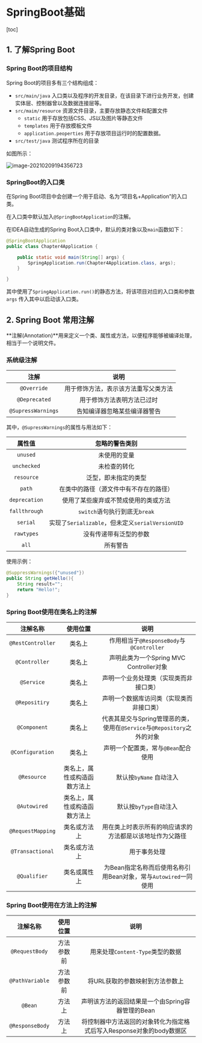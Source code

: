# SpringBoot基础

[toc]

## 1.  了解Spring Boot

### Spring Boot的项目结构

Spring Boot的项目多有三个结构组成：

- `src/main/java` 入口类以及程序的开发目录，在该目录下进行业务开发，创建实体层、控制器曾以及数据连接层等。
- `src/maim/resource` 资源文件目录，主要存放静态文件和配置文件
  - `static`  用于存放包括CSS、JS以及图片等静态文件
  - `templates` 用于存放模板文件
  - `application.peoperties` 用于存放项目运行时的配置数据。
- `src/test/java` 测试程序所在的目录

如图所示：

![image-20210209194356723](https://gitee.com/TomGoh/img/raw/master/img/20210209194359.png)

### SpringBoot的入口类

在Spring Boot项目中会创建一个用于启动、名为“项目名+Application”的入口类。

在入口类中默认加入`@SpringBootApplication`的注解。

在IDEA自动生成的Spring Boot入口类中，默认的类对象以及`main`函数如下：

```Java
@SpringBootApplication
public class Chapter4Application {

    public static void main(String[] args) {
        SpringApplication.run(Chapter4Application.class, args);
    }

}
```

其中使用了`SpringApplication.run()`的静态方法，将该项目对应的入口类和参数`args` 传入其中以启动该入口类。

## 2. Spring Boot 常用注解

**注解(Annotation)**用来定义一个类、属性或方法，以便程序能够被编译处理，相当于一个说明文件。

### 系统级注解

|        注解        |                 说明                 |
| :----------------: | :----------------------------------: |
|    `@Override`     | 用于修饰方法，表示该方法重写父类方法 |
|   `@Deprecated`    |      用于修饰方法表明方法已过时      |
| `@SupressWarnings` |     告知编译器忽略某些编译器警告     |

其中，`@SupressWarnings`的属性与用法如下：

|    属性值     |                  忽略的警告类别                  |
| :-----------: | :----------------------------------------------: |
|   `unused`    |                   未使用的变量                   |
|  `unchecked`  |                   未检查的转化                   |
|  `resource`   |               泛型，即未指定的类型               |
|    `path`     |      在类中的路径（源文件中有不存在的路径）      |
| `deprecation` |       使用了某些废弃或不赞成使用的类或方法       |
| `fallthrough` |          `switch`语句执行到底无`break`           |
|   `serial`    | 实现了`Serializable`，但未定义`serialVersionUID` |
|  `rawtypes`   |              没有传递带有泛型的参数              |
|     `all`     |                     所有警告                     |

使用示例：

```Java
@SuppressWarnings({"unused"})
public String getHello(){
	String result="";
	return "Hello!";
}
```

### Spring Boot使用在类名上的注解

|     注解名称      |           使用位置           |                             说明                             |
| :---------------: | :--------------------------: | :----------------------------------------------------------: |
| `@RestController` |            类名上            |           作用相当于`@ResponseBody`与`@Controller`           |
|   `@Controller`   |            类名上            |           声明此类为一个Spring MVC Controller对象            |
|    `@Service`     |            类名上            |            声明一个业务处理类（实现类而非接口类）            |
|   `@Repositiry`   |            类名上            |           声明一个数据库访问类（实现类而非接口类）           |
|   `@Component`    |            类名上            | 代表其是交与Spring管理恶的类，使用在`@Service`与`@Repository`之外的对象 |
| `@Configuration`  |            类名上            |             声明一个配置类，常与`@Bean`配合使用              |
|    `@Resource`    | 类名上，属性或构造函数方法上 |                   默认按`byName` 自动注入                    |
|   `@Autowired`    | 类名上，属性或构造函数方法上 |                    默认按`byType`自动注入                    |
| `@RequestMapping` |         类名或方法上         |   用在类上时表示所有的响应请求的方法都是以该地址作为父路径   |
| `@Transactional`  |         类名或方法上         |                         用于事务处理                         |
|   `@Qualifier`    |         类名或属性上         | 为Bean指定名称而后使用名称引用Bean对象，常与`Autowired`一同使用 |



### Spring Boot使用在方法上的注解

|    注解名称     |  使用位置  |                             说明                             |
| :-------------: | :--------: | :----------------------------------------------------------: |
| `@RequestBody`  | 方法参数前 |               用来处理`Content-Type`类型的数据               |
| `@PathVariable` | 方法参数前 |               将URL获取的参数映射到方法参数上                |
|     `@Bean`     |   方法上   |       声明该方法的返回结果是一个由Spring容器管理的Bean       |
| `@ResponseBody` |   方法上   | 将控制器中方法返回的对象转化为指定格式后写入Response对象的body数据区 |

